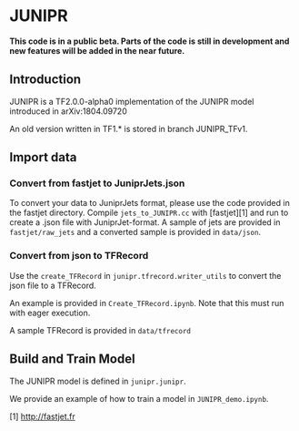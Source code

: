 # JUNIPR

**This code is in a public beta. Parts of the code is still in development and new features will be added in the near future.** 

## Introduction

JUNIPR is a TF2.0.0-alpha0 implementation of the JUNIPR model introduced in arXiv:1804.09720

An old version written in TF1.* is stored in branch JUNIPR_TFv1. 

## Import data
### Convert from fastjet to JuniprJets.json
To convert your data to JuniprJets format, please use the code provided in the fastjet directory. 
Compile `jets_to_JUNIPR.cc` with [fastjet][1] and run to create a .json file with JuniprJet-format. 
A sample of jets are provided in `fastjet/raw_jets` and a converted sample is provided in `data/json`. 

### Convert from json to TFRecord
Use the `create_TFRecord` in `junipr.tfrecord.writer_utils` to convert the json file to a TFRecord. 

An example is provided in `Create_TFRecord.ipynb`. Note that this must run with eager execution. 

A sample TFRecord is provided in `data/tfrecord`

## Build and Train Model
The JUNIPR model is defined in `junipr.junipr`. 

We provide an example of how to train a model in `JUNIPR_demo.ipynb`.


[1] http://fastjet.fr